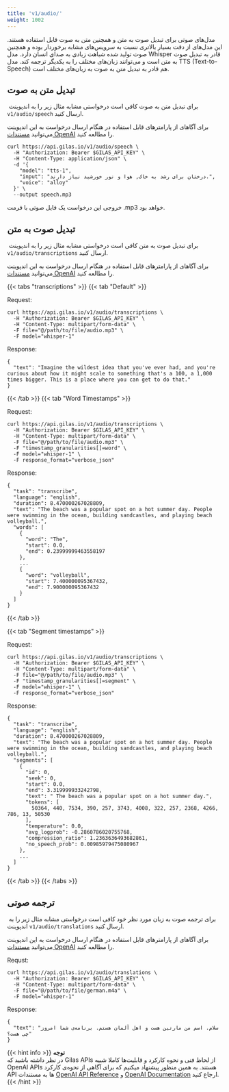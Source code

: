 ```yaml
---
title: 'v1/audio/'
weight: 1002
---
```




مدل‌های صوتی برای تبدیل صوت به متن و همچنین متن به صوت قابل استفاده هستند. این مدل‌های از دقت بسیار بالاتری نسبت به سرویس‌های مشابه برخوردار بوده و همچنین صوت تولید شده شباهت زیادی به صدای انسان دارد.
مدل Whisper قادر به تبدیل صوت به متن است و می‌توانند زبان‌های مختلف را به یکدیگر ترجمه کند.
مدل TTS (Text-to-Speech) هم قادر به تبدیل متن به صوت به زبان‌های مختلف است.

## تبدیل متن به صوت

 برای تبدیل متن به صوت کافی‌ است درخواستی مشابه مثال زیر را به اندپوینت `v1/audio/speech` ارسال کنید. 

برای آگاهای از پارامترهای قابل استفاده در هنگام ارسال درخواست به این اندپوینت می‌توانید [مستندات OpenAI](https://platform.openai.com/docs/api-reference/audio/createSpeech) را مطالعه کنید.


```shell
curl https://api.gilas.io/v1/audio/speech \
  -H "Authorization: Bearer $GILAS_API_KEY" \
  -H "Content-Type: application/json" \
  -d '{
    "model": "tts-1",
    "input": "درختان برای رشد به خاک, هوا و نور خورشید نیاز دارند.",
    "voice": "alloy"
  }' \
  --output speech.mp3
```

خروجی این درخواست یک فایل صوتی با فرمت .mp3 خواهد بود.

## تبدیل صوت به متن

 برای تبدیل صوت به متن کافی‌ است درخواستی مشابه مثال زیر را به اندپوینت `v1/audio/transcriptions` ارسال کنید.

برای آگاهای از پارامترهای قابل استفاده در هنگام ارسال درخواست به این اندپوینت می‌توانید [مستندات OpenAI](https://platform.openai.com/docs/api-reference/audio/createTranscription) را مطالعه کنید.

{{< tabs "transcriptions" >}}
{{< tab "Default" >}}

Request:
```shell
curl https://api.gilas.io/v1/audio/transcriptions \
  -H "Authorization: Bearer $GILAS_API_KEY" \
  -H "Content-Type: multipart/form-data" \
  -F file="@/path/to/file/audio.mp3" \
  -F model="whisper-1"
```

Response:
```shell
{
  "text": "Imagine the wildest idea that you've ever had, and you're curious about how it might scale to something that's a 100, a 1,000 times bigger. This is a place where you can get to do that."
}
```

{{< /tab >}}
{{< tab "Word Timestamps" >}}

Request:
```shell
curl https://api.gilas.io/v1/audio/transcriptions \
  -H "Authorization: Bearer $GILAS_API_KEY" \
  -H "Content-Type: multipart/form-data" \
  -F file="@/path/to/file/audio.mp3" \
  -F "timestamp_granularities[]=word" \
  -F model="whisper-1" \
  -F response_format="verbose_json"
```

Response:
```shell
{
  "task": "transcribe",
  "language": "english",
  "duration": 8.470000267028809,
  "text": "The beach was a popular spot on a hot summer day. People were swimming in the ocean, building sandcastles, and playing beach volleyball.",
  "words": [
    {
      "word": "The",
      "start": 0.0,
      "end": 0.23999999463558197
    },
    ...
    {
      "word": "volleyball",
      "start": 7.400000095367432,
      "end": 7.900000095367432
    }
  ]
}
```
{{< /tab >}}

{{< tab "Segment timestamps" >}}

Request:
```shell
curl https://api.gilas.io/v1/audio/transcriptions \
  -H "Authorization: Bearer $GILAS_API_KEY" \
  -H "Content-Type: multipart/form-data" \
  -F file="@/path/to/file/audio.mp3" \
  -F "timestamp_granularities[]=segment" \
  -F model="whisper-1" \
  -F response_format="verbose_json"
```

Response:
```shell
{
  "task": "transcribe",
  "language": "english",
  "duration": 8.470000267028809,
  "text": "The beach was a popular spot on a hot summer day. People were swimming in the ocean, building sandcastles, and playing beach volleyball.",
  "segments": [
    {
      "id": 0,
      "seek": 0,
      "start": 0.0,
      "end": 3.319999933242798,
      "text": " The beach was a popular spot on a hot summer day.",
      "tokens": [
        50364, 440, 7534, 390, 257, 3743, 4008, 322, 257, 2368, 4266, 786, 13, 50530
      ],
      "temperature": 0.0,
      "avg_logprob": -0.2860786020755768,
      "compression_ratio": 1.2363636493682861,
      "no_speech_prob": 0.00985979475080967
    },
    ...
  ]
}

```
{{< /tab >}}
{{< /tabs >}}

## ترجمه صوتی

 برای ترجمه صوت به زبان مورد نظر خود کافی‌ است درخواستی مشابه مثال زیر را به اندپوینت `v1/audio/translations` ارسال کنید. 

برای آگاهای از پارامترهای قابل استفاده در هنگام ارسال درخواست به این اندپوینت می‌توانید [مستندات OpenAI](https://platform.openai.com/docs/api-reference/audio/createTranslation) را مطالعه کنید.


Requst:
```shell
curl https://api.gilas.io/v1/audio/translations \
  -H "Authorization: Bearer $GILAS_API_KEY" \
  -H "Content-Type: multipart/form-data" \
  -F file="@/path/to/file/german.m4a" \
  -F model="whisper-1"
```

Response:
```shell
{
  "text": "سلام. اسم من مارتین هست و اهل آلمان هستم. برنامه‌ی شما امروز چی هست؟"
}
```

{{< hint info >}}
**توجه**  
در نظر داشته باشید که Gilas APIs از لحاظ فنی و نحوه کارکرد و قابلیت‌ها کاملا شبیه OpenAI APIs هستند. به همین منظور پیشنهاد میکنیم که برای آگاهی از نحوه‌ی کارکرد API ها به مستندات [OpenAI API Reference](https://platform.openai.com/docs/api-reference/audio) و [OpenAI Documentation](https://platform.openai.com/docs/guides/text-to-speech) ارجاع کنید.
{{< /hint >}}